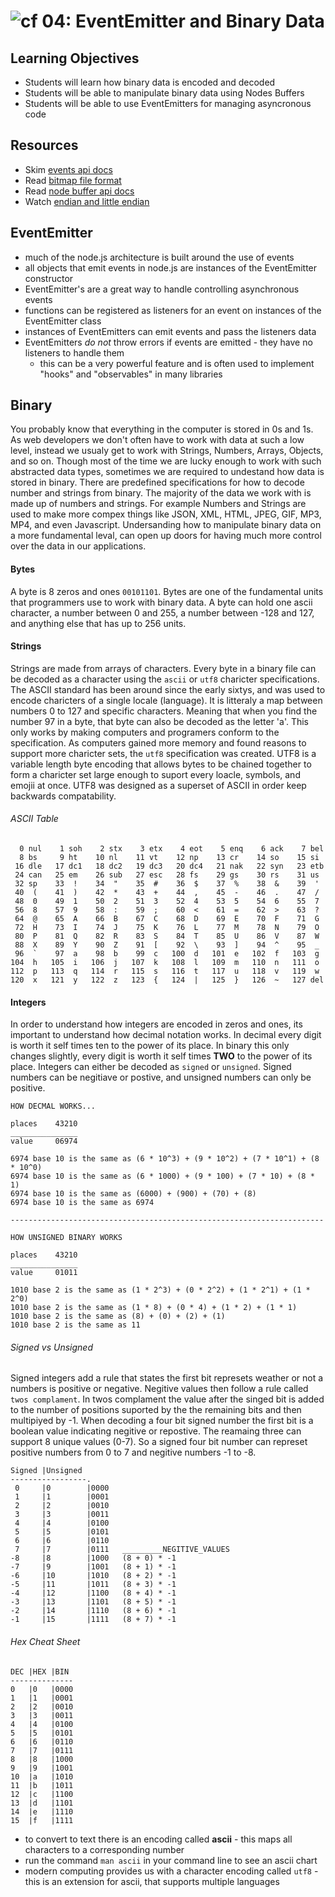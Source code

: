 ![cf](http://i.imgur.com/7v5ASc8.png) 04: EventEmitter and Binary Data
=====================================

## Learning Objectives
* Students will learn how binary data is encoded and decoded
* Students will be able to manipulate binary data using Nodes Buffers
* Students will be able to use EventEmitters for managing asyncronous code

## Resources
* Skim [events api docs]
* Read [bitmap file format]
* Read  [node buffer api docs]
* Watch [endian and little endian]

## EventEmitter
* much of the node.js architecture is built around the use of events
* all objects that emit events in node.js are instances of the EventEmitter constructor
* EventEmitter's are a great way to handle controlling asynchronous events
* functions can be registered as listeners for an event on instances of the EventEmitter class
* instances of EventEmitters can emit events and pass the listeners data
* EventEmitters *do not* throw errors if events are emitted - they have no listeners to handle them
  * this can be a very powerful feature and is often used to implement "hooks" and "observables" in many libraries

## Binary
You probably know that everything in the computer is stored in 0s and 1s. As web developers we don't often have to work with data at such a low level, instead we usualy get to work with Strings, Numbers, Arrays, Objects, and so on. Though most of the time we are lucky enough to work with such abstracted data types, sometimes we are required to undestand how data is stored in binary. There are predefined specifications for how to decode number and strings from binary. The majority of the data we work with is made up of numbers and strings. For example Numbers and Strings are used to make more compex things like JSON, XML, HTML, JPEG, GIF, MP3, MP4, and even Javascript. Undersanding how to manipulate binary data on a more fundamental leval, can open up doors for having much more control over the data in our applications.

#### Bytes
A byte is 8 zeros and ones `00101101`. Bytes are one of the fundamental units that programmers use to work with binary data. A byte can hold one ascii character, a number between 0 and 255, a number between -128 and 127, and anything else that has up to 256 units. 

#### Strings
Strings are made from arrays of characters. Every byte in a binary file can be decoded as a character using the `ascii` or `utf8` charicter specifications. The ASCII standard has been around since the early sixtys, and was used to encode charicters of a single locale (language). It is litteraly a map between numbers 0 to 127 and specific characters. Meaning that when you find the number 97 in a byte, that byte can also be decoded as the letter 'a'. This only works by making computers and programers conform to the specification. As computers gained more memory and found reasons to support more charicter sets, the `utf8` specification was created. UTF8 is a variable length byte encoding that allows bytes to be chained together to form a  charicter set large enough to suport every loacle, symbols, and emojii at once. UTF8 was designed as a superset of ASCII in order keep backwards compatability.  

###### ASCII Table
```
  0 nul    1 soh    2 stx    3 etx    4 eot    5 enq    6 ack    7 bel
  8 bs     9 ht    10 nl    11 vt    12 np    13 cr    14 so    15 si
 16 dle   17 dc1   18 dc2   19 dc3   20 dc4   21 nak   22 syn   23 etb
 24 can   25 em    26 sub   27 esc   28 fs    29 gs    30 rs    31 us
 32 sp    33  !    34  "    35  #    36  $    37  %    38  &    39  '
 40  (    41  )    42  *    43  +    44  ,    45  -    46  .    47  /
 48  0    49  1    50  2    51  3    52  4    53  5    54  6    55  7
 56  8    57  9    58  :    59  ;    60  <    61  =    62  >    63  ?
 64  @    65  A    66  B    67  C    68  D    69  E    70  F    71  G
 72  H    73  I    74  J    75  K    76  L    77  M    78  N    79  O
 80  P    81  Q    82  R    83  S    84  T    85  U    86  V    87  W
 88  X    89  Y    90  Z    91  [    92  \    93  ]    94  ^    95  _
 96  `    97  a    98  b    99  c   100  d   101  e   102  f   103  g
104  h   105  i   106  j   107  k   108  l   109  m   110  n   111  o
112  p   113  q   114  r   115  s   116  t   117  u   118  v   119  w
120  x   121  y   122  z   123  {   124  |   125  }   126  ~   127 del
```

#### Integers
In order to understand how integers are encoded in zeros and ones, its important to understand how decimal notation works. In decimal every digit is worth it self times ten to the power of its place. In binary this only changes slightly, every digit is worth it self times **TWO** to the power of its place. Integers can either be decoded as `signed` or `unsigned`. Signed numbers can be negitiave or postive, and unsigned numbers can only be positive.

```
HOW DECMAL WORKS...

places    43210
_______________
value     06974

6974 base 10 is the same as (6 * 10^3) + (9 * 10^2) + (7 * 10^1) + (8 * 10^0)
6974 base 10 is the same as (6 * 1000) + (9 * 100) + (7 * 10) + (8 * 1)
6974 base 10 is the same as (6000) + (900) + (70) + (8)
6974 base 10 is the same as 6974

----------------------------------------------------------------------

HOW UNSIGNED BINARY WORKS

places    43210
_______________
value     01011

1010 base 2 is the same as (1 * 2^3) + (0 * 2^2) + (1 * 2^1) + (1 * 2^0)
1010 base 2 is the same as (1 * 8) + (0 * 4) + (1 * 2) + (1 * 1)
1010 base 2 is the same as (8) + (0) + (2) + (1)
1010 base 2 is the same as 11
```

###### Signed vs Unsigned
Signed integers add a rule that states the first bit represets weather or not a numbers is positive or negative. Negitive values then follow a rule called `twos complament`. In twos complament the value after the singed bit is added to the number of positions suported by the the remaining bits and then multipiyed by -1. When decoding a four bit signed number the first bit is a boolean value indicating negitive or repostive. The reamaing three can support 8 unique values (0-7). So a signed four bit number can represet positive numbers from 0 to 7 and negitive numbers -1 to -8.

```
Signed |Unsigned 
-----------------.
 0     |0        |0000
 1     |1        |0001   
 2     |2        |0010   
 3     |3        |0011   
 4     |4        |0100   
 5     |5        |0101   
 6     |6        |0110   
 7     |7        |0111   _________NEGITIVE_VALUES
-8     |8        |1000   (8 + 0) * -1 
-7     |9        |1001   (8 + 1) * -1
-6     |10       |1010   (8 + 2) * -1
-5     |11       |1011   (8 + 3) * -1
-4     |12       |1100   (8 + 4) * -1
-3     |13       |1101   (8 + 5) * -1
-2     |14       |1110   (8 + 6) * -1
-1     |15       |1111   (8 + 7) * -1
```
###### Hex Cheat Sheet
``` text
DEC |HEX |BIN
--------------
0   |0   |0000
1   |1   |0001   
2   |2   |0010   
3   |3   |0011   
4   |4   |0100   
5   |5   |0101   
6   |6   |0110   
7   |7   |0111   
8   |8   |1000   
9   |9   |1001   
10  |a   |1010   
11  |b   |1011   
12  |c   |1100   
13  |d   |1101   
14  |e   |1110   
15  |f   |1111   
```
* to convert to text there is an encoding called **ascii** - this maps all characters to a corresponding number
* run the command `man ascii` in your command line to see an ascii chart
* modern computing provides us with a character encoding called `utf8` - this is an extension for ascii, that supports multiple languages



<!--links -->
[events api docs]: https://nodejs.org/api/events.html
[bitmap file format]: https://en.wikipedia.org/wiki/BMP_file_format
[node buffer api docs]: https://nodejs.org/api/buffer.html
[endian and little endian]: https://www.youtube.com/watch?v=B50mNoVw21k
